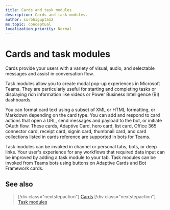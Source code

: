 ```yaml
---
title: Cards and task modules
description: Cards and task modules.
author: surbhigupta12
ms.topic: conceptual
localization_priority: Normal
---
```


# Cards and task modules

Cards provide your users with a variety of visual, audio, and selectable messages and assist in conversation flow.

Task modules allow you to create modal pop-up experiences in Microsoft Teams. They are particularly useful for starting and completing tasks or displaying rich information like videos or Power Business Intelligence (BI) dashboards.

You can format card text using a subset of XML or HTML formatting, or Markdown depending on the card type. You can add and respond to card actions that open a URL, send messages and payload to the bot, or initiate OAuth flow. These cards, Adaptive Card, hero card, list card, Office 365 connector card, receipt card, signin card, thumbnail card, and card collections listed in cards reference are supported in bots for Teams.

Task modules can be invoked in channel or personal tabs, bots, or deep links. Your user's experience for any workflows that required data input can be improved by adding a task module to your tab. Task modules can be invoked from Teams bots using buttons on Adaptive Cards and Bot Framework cards.

## See also

> [!div class="nextstepaction"]
> [Cards](~/task-modules-and-cards/what-are-cards.md)
> [!div class="nextstepaction"]
> [Task modules](~/task-modules-and-cards/what-are-task-modules.md)
